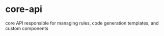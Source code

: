 # core-api
core API responsible for managing rules, code generation templates, and custom components
